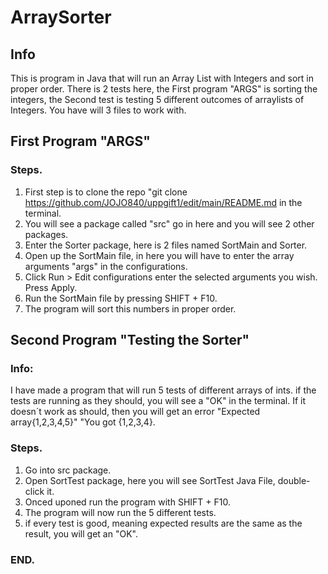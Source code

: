 # ArraySorter 
## Info
This is program in Java that will run an Array List with Integers and sort in proper order.
There is 2 tests here, the First program "ARGS" is sorting the integers, the Second test is testing 5 different outcomes of arraylists of Integers.
You have will 3 files to work with.

## First Program "ARGS"
### Steps.
1. First step is to clone the repo "git clone https://github.com/JOJO840/uppgift1/edit/main/README.md in the terminal.
2. You will see a package called "src" go in here and you will see 2 other packages.
3. Enter the Sorter package, here is 2 files named SortMain and Sorter.
4. Open up the SortMain file, in here you will have to enter the array arguments "args" in the configurations.
5. Click Run > Edit configurations enter the selected arguments you wish. Press Apply.
6. Run the SortMain file by pressing SHIFT + F10. 
7. The program will sort this numbers in proper order.

## Second Program "Testing the Sorter"
### Info: 
I have made a program that will run 5 tests of different arrays of ints. if the tests are running as they should, you will see a "OK" in the terminal.
If it doesn´t work as should, then you will get an error "Expected array{1,2,3,4,5}" "You got {1,2,3,4}.

### Steps.
1. Go into src package.
2. Open SortTest package, here you will see SortTest Java File, double-click it.
3. Onced uponed run the program with SHIFT + F10.
4. The program will now run the 5 different tests.
5. if every test is good, meaning expected results are the same as the result, you will get an "OK".


### END.
